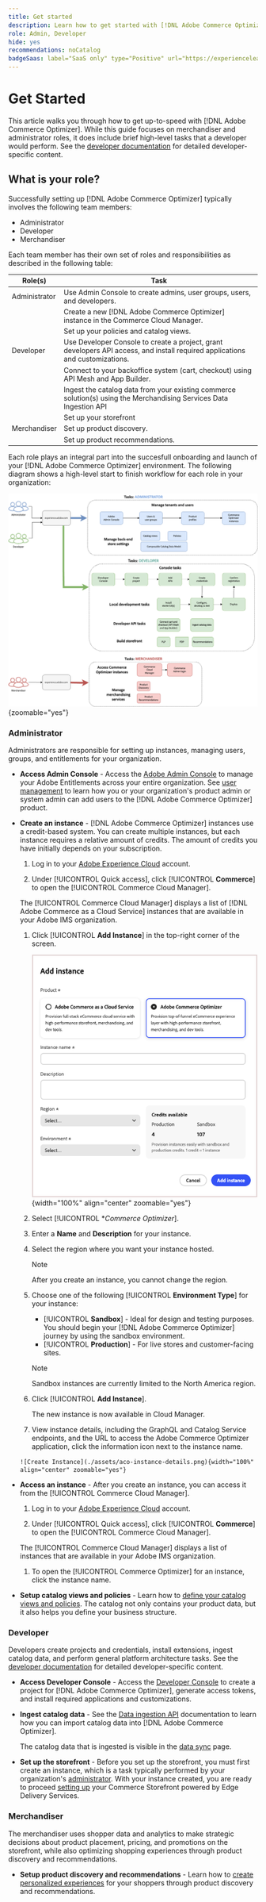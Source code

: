 ```yaml
---
title: Get started
description: Learn how to get started with [!DNL Adobe Commerce Optimizer].
role: Admin, Developer
hide: yes
recommendations: noCatalog
badgeSaas: label="SaaS only" type="Positive" url="https://experienceleague.adobe.com/en/docs/commerce/user-guides/product-solutions" tooltip="Applies to Adobe Commerce as a Cloud Service and Adobe Commerce Optimizer projects only (Adobe-managed SaaS infrastructure)."
---
```

# Get Started

This article walks you through how to get up-to-speed with [!DNL Adobe Commerce Optimizer]. While this guide focuses on merchandiser and administrator roles, it does include brief high-level tasks that a developer would perform. See the [developer documentation](https://developer-stage.adobe.com/commerce/services/composable-catalog/) for detailed developer-specific content.

## What is your role?

Successfully setting up [!DNL Adobe Commerce Optimizer] typically involves the following team members:

- Administrator
- Developer
- Merchandiser

Each team member has their own set of roles and responsibilities as described in the following table:

|Role(s)|Task|
|---|---|
|Administrator|Use Admin Console to create admins, user groups, users, and developers​.|
||Create a new [!DNL Adobe Commerce Optimizer] instance in the Commerce Cloud Manager.​|
||Set up your policies and catalog views.|
|Developer|Use Developer Console to create a project, grant developers API access, and install required applications and customizations.|
||Connect to your backoffice system (cart, checkout) using API Mesh and App Builder​.|
||Ingest the catalog data from your existing commerce solution(s) using the Merchandising Services Data Ingestion API​|
||Set up your storefront|
|Merchandiser|Set up product discovery​.|
||Set up product recommendations.|

Each role plays an integral part into the succesfull onboarding and launch of your [!DNL Adobe Commerce Optimizer] environment. The following diagram shows a high-level start to finish workflow for each role in your organization:

![High-Level Workflow](./assets/high-level-workflow.png){zoomable="yes"}

### Administrator

Administrators are responsible for setting up instances, managing users, groups, and entitlements for your organization.

- **Access Admin Console** - Access the [Adobe Admin Console](https://helpx.adobe.com/enterprise/admin-guide.html) to manage your Adobe Entitlements across your entire organization. See [user management](./user-management.md) to learn how you or your organization's product admin or system admin can add users to the [!DNL Adobe Commerce Optimizer] product.

- **Create an instance** - [!DNL Adobe Commerce Optimizer] instances use a credit-based system. You can create multiple instances, but each instance requires a relative amount of credits. The amount of credits you have initially depends on your subscription.

    1. Log in to your [Adobe Experience Cloud](https://experience.adobe.com/) account.

    1. Under [!UICONTROL Quick access], click [!UICONTROL **Commerce**] to open the [!UICONTROL Commerce Cloud Manager].

    The [!UICONTROL Commerce Cloud Manager] displays a list of [!DNL Adobe Commerce as a Cloud Service] instances that are available in your Adobe IMS organization.

    1. Click [!UICONTROL **Add Instance**] in the top-right corner of the screen.

       ![Create Instance](./assets/create-aco-instance.png){width="100%" align="center" zoomable="yes"}

    1. Select [!UICONTROL **Commerce Optimizer*].

    1. Enter a **Name** and **Description** for your instance.

    1. Select the region where you want your instance hosted.

       >[!NOTE]
       >
       >After you create an instance, you cannot change the region.

    1. Choose one of the following [!UICONTROL **Environment Type**] for your instance:

       - [!UICONTROL **Sandbox**] - Ideal for design and testing purposes. You should begin your [!DNL Adobe Commerce Optimizer] journey by using the sandbox environment.
       - [!UICONTROL **Production**] - For live stores and customer-facing sites.

       >[!NOTE]
       >
       >Sandbox instances are currently limited to the North America region.

    1. Click [!UICONTROL **Add Instance**].

       The new instance is now available in Cloud Manager. 
 
    1. View instance details, including the GraphQL and Catalog Service endpoints, and the URL to access the Adobe Commerce Optimizer application, click the information icon next to the instance name.

      ![Create Instance](./assets/aco-instance-details.png){width="100%" align="center" zoomable="yes"}

- **Access an instance** - After you create an instance, you can access it from the [!UICONTROL Commerce Cloud Manager].

    1. Log in to your [Adobe Experience Cloud](https://experience.adobe.com/) account.

    1. Under [!UICONTROL Quick access], click [!UICONTROL **Commerce**] to open the [!UICONTROL Commerce Cloud Manager].

    The [!UICONTROL Commerce Cloud Manager] displays a list of instances that are available in your Adobe IMS organization.

    1. To open the [!UICONTROL Commerce Optimizer] for an instance, click the instance name.

- **Setup catalog views and policies** - Learn how to [define your catalog views and policies](./setup/catalog-view.md). The catalog not only contains your product data, but it also helps you define your business structure.

### Developer

Developers create projects and credentials, install extensions, ingest catalog data, and perform general platform architecture tasks. See the [developer documentation](https://developer-stage.adobe.com/commerce/services/composable-catalog/) for detailed developer-specific content.

- **Access Developer Console** - Access the [Developer Console](https://developer.adobe.com/developer-console/docs/guides/getting-started) to create a project for [!DNL Adobe Commerce Optimizer], generate access tokens, and install required applications and customizations.

- **Ingest catalog data** - See the [Data ingestion API](https://developer-stage.adobe.com/commerce/services/composable-catalog/data-ingestion/using-the-api/) documentation to learn how you can import catalog data into [!DNL Adobe Commerce Optimizer].

    The catalog data that is ingested is visible in the [data sync](./setup/data-sync.md) page.

- **Set up the storefront** - Before you set up the storefront, you must first create an instance, which is a task typically performed by your organization's [administrator](#administrator). With your instance created, you are ready to proceed [setting up](./storefront.md) your Commerce Storefront powered by Edge Delivery Services.

### Merchandiser

The merchandiser uses shopper data and analytics to make strategic decisions about product placement, pricing, and promotions on the storefront, while also optimizing shopping experiences through product discovery and recommendations.

- **Setup product discovery and recommendations** - Learn how to [create personalized experiences](./merchandising/overview.md) for your shoppers through product discovery and recommendations.
